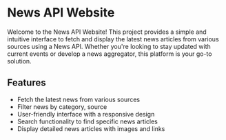 
# News API Website

Welcome to the News API Website! This project provides a simple and intuitive interface to fetch and display the latest news articles from various sources using a News API. 
Whether you're looking to stay updated with current events or develop a news aggregator, this platform is your go-to solution.

## Features

- Fetch the latest news from various sources
- Filter news by category, source
- User-friendly interface with a responsive design
- Search functionality to find specific news articles
- Display detailed news articles with images and links
